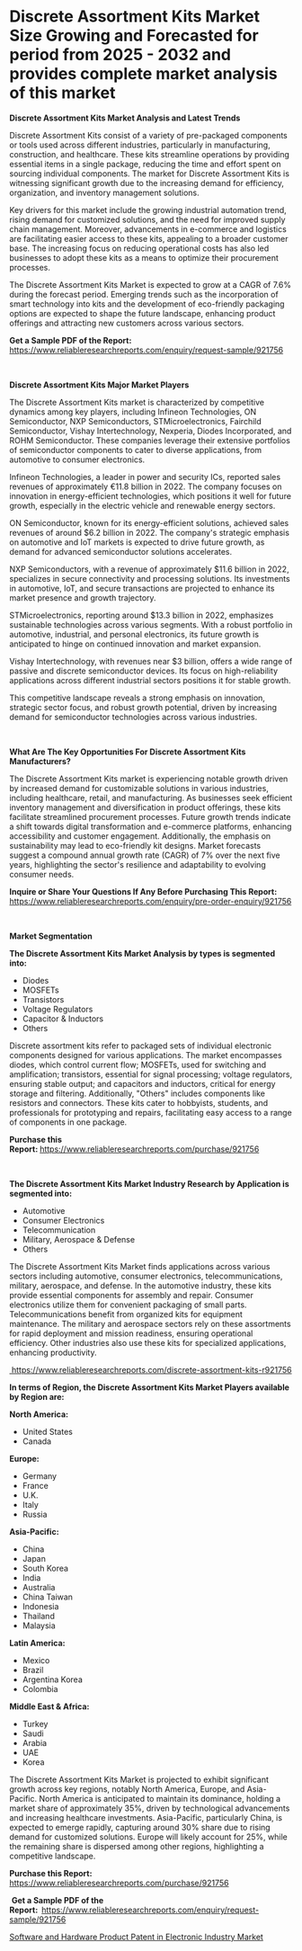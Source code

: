 <p><h1>Discrete Assortment Kits Market Size Growing and Forecasted for period from 2025 - 2032 and provides complete market analysis of this market</h1></p><p><strong>Discrete Assortment Kits Market Analysis and Latest Trends</strong></p>
<p><p>Discrete Assortment Kits consist of a variety of pre-packaged components or tools used across different industries, particularly in manufacturing, construction, and healthcare. These kits streamline operations by providing essential items in a single package, reducing the time and effort spent on sourcing individual components. The market for Discrete Assortment Kits is witnessing significant growth due to the increasing demand for efficiency, organization, and inventory management solutions.</p><p>Key drivers for this market include the growing industrial automation trend, rising demand for customized solutions, and the need for improved supply chain management. Moreover, advancements in e-commerce and logistics are facilitating easier access to these kits, appealing to a broader customer base. The increasing focus on reducing operational costs has also led businesses to adopt these kits as a means to optimize their procurement processes.</p><p>The Discrete Assortment Kits Market is expected to grow at a CAGR of 7.6% during the forecast period. Emerging trends such as the incorporation of smart technology into kits and the development of eco-friendly packaging options are expected to shape the future landscape, enhancing product offerings and attracting new customers across various sectors.</p></p>
<p><strong>Get a Sample PDF of the Report:&nbsp;</strong> <a href="https://www.reliableresearchreports.com/enquiry/request-sample/921756?utm_campaign=2224&utm_medium=2&utm_source=Github&utm_content=ia&utm_term=06042025&utm_id=discrete-assortment-kits">https://www.reliableresearchreports.com/enquiry/request-sample/921756</a></p>
<p>&nbsp;</p>
<p><strong>Discrete Assortment Kits Major Market Players</strong></p>
<p><p>The Discrete Assortment Kits market is characterized by competitive dynamics among key players, including Infineon Technologies, ON Semiconductor, NXP Semiconductors, STMicroelectronics, Fairchild Semiconductor, Vishay Intertechnology, Nexperia, Diodes Incorporated, and ROHM Semiconductor. These companies leverage their extensive portfolios of semiconductor components to cater to diverse applications, from automotive to consumer electronics.</p><p>Infineon Technologies, a leader in power and security ICs, reported sales revenues of approximately €11.8 billion in 2022. The company focuses on innovation in energy-efficient technologies, which positions it well for future growth, especially in the electric vehicle and renewable energy sectors.</p><p>ON Semiconductor, known for its energy-efficient solutions, achieved sales revenues of around $6.2 billion in 2022. The company's strategic emphasis on automotive and IoT markets is expected to drive future growth, as demand for advanced semiconductor solutions accelerates.</p><p>NXP Semiconductors, with a revenue of approximately $11.6 billion in 2022, specializes in secure connectivity and processing solutions. Its investments in automotive, IoT, and secure transactions are projected to enhance its market presence and growth trajectory.</p><p>STMicroelectronics, reporting around $13.3 billion in 2022, emphasizes sustainable technologies across various segments. With a robust portfolio in automotive, industrial, and personal electronics, its future growth is anticipated to hinge on continued innovation and market expansion.</p><p>Vishay Intertechnology, with revenues near $3 billion, offers a wide range of passive and discrete semiconductor devices. Its focus on high-reliability applications across different industrial sectors positions it for stable growth.</p><p>This competitive landscape reveals a strong emphasis on innovation, strategic sector focus, and robust growth potential, driven by increasing demand for semiconductor technologies across various industries.</p></p>
<p>&nbsp;</p>
<p><strong>What Are The Key Opportunities For Discrete Assortment Kits Manufacturers?</strong></p>
<p><p>The Discrete Assortment Kits market is experiencing notable growth driven by increased demand for customizable solutions in various industries, including healthcare, retail, and manufacturing. As businesses seek efficient inventory management and diversification in product offerings, these kits facilitate streamlined procurement processes. Future growth trends indicate a shift towards digital transformation and e-commerce platforms, enhancing accessibility and customer engagement. Additionally, the emphasis on sustainability may lead to eco-friendly kit designs. Market forecasts suggest a compound annual growth rate (CAGR) of 7% over the next five years, highlighting the sector's resilience and adaptability to evolving consumer needs.</p></p>
<p><strong>Inquire or Share Your Questions If Any Before Purchasing This Report:</strong> <a href="https://www.reliableresearchreports.com/enquiry/pre-order-enquiry/921756?utm_campaign=2224&utm_medium=2&utm_source=Github&utm_content=ia&utm_term=06042025&utm_id=discrete-assortment-kits">https://www.reliableresearchreports.com/enquiry/pre-order-enquiry/921756</a></p>
<p>&nbsp;</p>
<p><strong>Market Segmentation</strong></p>
<p><strong>The Discrete Assortment Kits Market Analysis by types is segmented into:</strong></p>
<p><ul><li>Diodes</li><li>MOSFETs</li><li>Transistors</li><li>Voltage Regulators</li><li>Capacitor & Inductors</li><li>Others</li></ul></p>
<p><p>Discrete assortment kits refer to packaged sets of individual electronic components designed for various applications. The market encompasses diodes, which control current flow; MOSFETs, used for switching and amplification; transistors, essential for signal processing; voltage regulators, ensuring stable output; and capacitors and inductors, critical for energy storage and filtering. Additionally, "Others" includes components like resistors and connectors. These kits cater to hobbyists, students, and professionals for prototyping and repairs, facilitating easy access to a range of components in one package.</p></p>
<p><strong>Purchase this Report:&nbsp;</strong><a href="https://www.reliableresearchreports.com/purchase/921756?utm_campaign=2224&utm_medium=2&utm_source=Github&utm_content=ia&utm_term=06042025&utm_id=discrete-assortment-kits">https://www.reliableresearchreports.com/purchase/921756</a></p>
<p>&nbsp;</p>
<p><strong>The Discrete Assortment Kits Market Industry Research by Application is segmented into:</strong></p>
<p><ul><li>Automotive</li><li>Consumer Electronics</li><li>Telecommunication</li><li>Military, Aerospace & Defense</li><li>Others</li></ul></p>
<p><p>The Discrete Assortment Kits Market finds applications across various sectors including automotive, consumer electronics, telecommunications, military, aerospace, and defense. In the automotive industry, these kits provide essential components for assembly and repair. Consumer electronics utilize them for convenient packaging of small parts. Telecommunications benefit from organized kits for equipment maintenance. The military and aerospace sectors rely on these assortments for rapid deployment and mission readiness, ensuring operational efficiency. Other industries also use these kits for specialized applications, enhancing productivity.</p></p>
<p><a href="https://www.reliableresearchreports.com/discrete-assortment-kits-r921756?utm_campaign=2224&utm_medium=2&utm_source=Github&utm_content=ia&utm_term=06042025&utm_id=discrete-assortment-kits">&nbsp;https://www.reliableresearchreports.com/discrete-assortment-kits-r921756</a></p>
<p><strong>In terms of Region, the Discrete Assortment Kits Market Players available by Region are:</strong></p>
<p>
    <p> <strong> North America: </strong>
        <ul>
            <li>United States</li>
            <li>Canada</li>
        </ul>
        </p> 
    <p> <strong> Europe: </strong>
        <ul>
            <li>Germany</li>
            <li>France</li>
            <li>U.K.</li>
            <li>Italy</li>
            <li>Russia</li>
        </ul>
        </p> 
    <p> <strong> Asia-Pacific: </strong>
        <ul>
            <li>China</li>
            <li>Japan</li>
            <li>South Korea</li>
            <li>India</li>
            <li>Australia</li>
            <li>China Taiwan</li>
            <li>Indonesia</li>
            <li>Thailand</li>
            <li>Malaysia</li>
        </ul>
        </p> 
    <p> <strong> Latin America: </strong>
        <ul>
            <li>Mexico</li>
            <li>Brazil</li>
            <li>Argentina Korea</li>
            <li>Colombia</li>
        </ul>
        </p> 
    <p> <strong> Middle East & Africa: </strong>
        <ul>
            <li>Turkey</li>
            <li>Saudi</li>
            <li>Arabia</li>
            <li>UAE</li>
            <li>Korea</li>
        </ul>
    </p>
    </p>
<p><p>The Discrete Assortment Kits Market is projected to exhibit significant growth across key regions, notably North America, Europe, and Asia-Pacific. North America is anticipated to maintain its dominance, holding a market share of approximately 35%, driven by technological advancements and increasing healthcare investments. Asia-Pacific, particularly China, is expected to emerge rapidly, capturing around 30% share due to rising demand for customized solutions. Europe will likely account for 25%, while the remaining share is dispersed among other regions, highlighting a competitive landscape.</p></p>
<p><strong>Purchase this Report: </strong><a href="https://www.reliableresearchreports.com/purchase/921756?utm_campaign=2224&utm_medium=2&utm_source=Github&utm_content=ia&utm_term=06042025&utm_id=discrete-assortment-kits">https://www.reliableresearchreports.com/purchase/921756</a></p>
<p>&nbsp;<strong>Get a Sample PDF of the Report:&nbsp;&nbsp;</strong><a href="https://www.reliableresearchreports.com/enquiry/request-sample/921756?utm_campaign=2224&utm_medium=2&utm_source=Github&utm_content=ia&utm_term=06042025&utm_id=discrete-assortment-kits">https://www.reliableresearchreports.com/enquiry/request-sample/921756</a></p>
<p><strong></strong></p>
<p><p><a href="https://github.com/gerdabatiskzv9/Market-Research-Report-List-1/blob/main/software-and-hardware-product-patent-in-electronic-industry-market.md?utm_campaign=2224&utm_medium=2&utm_source=Github&utm_content=ia&utm_term=06042025&utm_id=discrete-assortment-kits">Software and Hardware Product Patent in Electronic Industry Market</a></p></p>